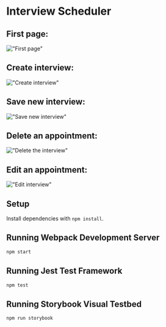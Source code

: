 # Interview Scheduler
## First page:
!["First page"](https://github.com/hajhana/scheduler/blob/master/docs/First%20page.png)
## Create interview:
!["Create interview"](https://github.com/hajhana/scheduler/blob/master/docs/Create%20interview.png)
## Save new interview:
!["Save new interview"](https://github.com/hajhana/scheduler/blob/master/docs/Save%20new%20interview.png)

## Delete an appointment:
!["Delete the interview"](https://github.com/hajhana/scheduler/blob/master/docs/Delet%20the%20interview%202.png)
## Edit an appointment:
!["Edit interview"](https://github.com/hajhana/scheduler/blob/master/docs/Edit%20interview.png)



## Setup

Install dependencies with `npm install`.

## Running Webpack Development Server

```sh
npm start
```

## Running Jest Test Framework

```sh
npm test
```

## Running Storybook Visual Testbed

```sh
npm run storybook
```
